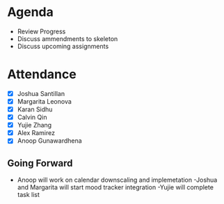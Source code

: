 # Agenda
- Review Progress
-  Discuss ammendments to skeleton
-  Discuss upcoming assignments

# Attendance
- [x] Joshua Santillan
- [x] Margarita Leonova
- [x] Karan Sidhu
- [x] Calvin Qin
- [x] Yujie Zhang
- [x] Alex Ramirez
- [x] Anoop Gunawardhena

## Going Forward
- Anoop will work on calendar downscaling and implemetation
-Joshua and Margarita will start mood tracker integration
-Yujie will complete task list

